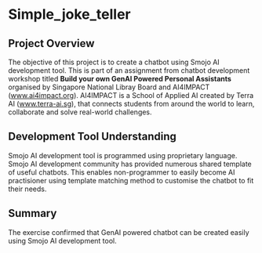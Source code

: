 # Simple_joke_teller

## Project Overview
The objective of this project is to create a chatbot using Smojo AI development tool. This is part of an assignment from chatbot development workshop titled **Build your own GenAI Powered Personal Assistants** organised by Singapore National Libray Board and AI4IMPACT (www.ai4impact.org). AI4IMPACT is a School of Applied AI created by Terra AI (www.terra-ai.sg), that connects students from around the world to learn, collaborate and solve real-world challenges.

## Development Tool Understanding
Smojo AI development tool is programmed using proprietary language. Smojo AI development community has provided numerous shared template of useful chatbots. This enables non-programmer to easily become AI practisioner using template matching method to customise the chatbot to fit their needs. 

## Summary
The exercise confirmed that GenAI powered chatbot can be created easily using Smojo AI development tool.  
